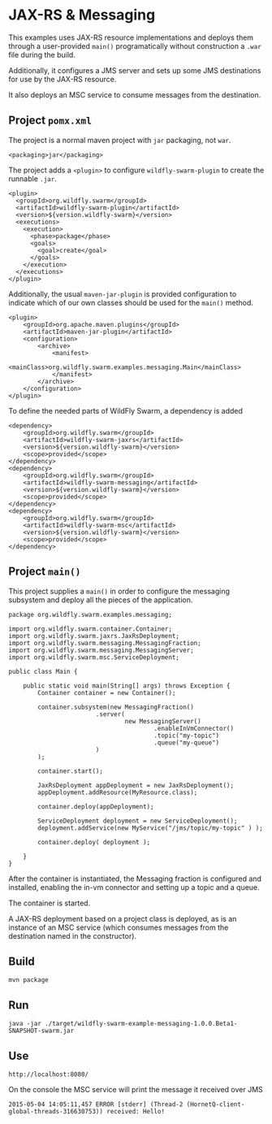 # JAX-RS & Messaging

This examples uses JAX-RS resource implementations and deploys
them through a user-provided `main()` programatically without
construction a `.war` file during the build.

Additionally, it configures a JMS server and sets up some
JMS destinations for use by the JAX-RS resource.

It also deploys an MSC service to consume messages from
the destination.  

## Project `pomx.xml`

The project is a normal maven project with `jar` packaging, not `war`.

    <packaging>jar</packaging>

The project adds a `<plugin>` to configure `wildfly-swarm-plugin` to
create the runnable `.jar`.

    <plugin>
      <groupId>org.wildfly.swarm</groupId>
      <artifactId>wildfly-swarm-plugin</artifactId>
      <version>${version.wildfly-swarm}</version>
      <executions>
        <execution>
          <phase>package</phase>
          <goals>
            <goal>create</goal>
          </goals>
        </execution>
      </executions>
    </plugin>

Additionally, the usual `maven-jar-plugin` is provided configuration
to indicate which of our own classes should be used for the `main()`
method. 

    <plugin>
        <groupId>org.apache.maven.plugins</groupId>
        <artifactId>maven-jar-plugin</artifactId>
        <configuration>
            <archive>
                <manifest>
                    <mainClass>org.wildfly.swarm.examples.messaging.Main</mainClass>
                </manifest>
            </archive>
        </configuration>
    </plugin>

To define the needed parts of WildFly Swarm, a dependency is added

    <dependency>
        <groupId>org.wildfly.swarm</groupId>
        <artifactId>wildfly-swarm-jaxrs</artifactId>
        <version>${version.wildfly-swarm}</version>
        <scope>provided</scope>
    </dependency>
    <dependency>
        <groupId>org.wildfly.swarm</groupId>
        <artifactId>wildfly-swarm-messaging</artifactId>
        <version>${version.wildfly-swarm}</version>
        <scope>provided</scope>
    </dependency>
    <dependency>
        <groupId>org.wildfly.swarm</groupId>
        <artifactId>wildfly-swarm-msc</artifactId>
        <version>${version.wildfly-swarm}</version>
        <scope>provided</scope>
    </dependency>

## Project `main()`

This project supplies a `main()` in order to configure the messaging
subsystem and deploy all the pieces of the application.

    package org.wildfly.swarm.examples.messaging;

    import org.wildfly.swarm.container.Container;
    import org.wildfly.swarm.jaxrs.JaxRsDeployment;
    import org.wildfly.swarm.messaging.MessagingFraction;
    import org.wildfly.swarm.messaging.MessagingServer;
    import org.wildfly.swarm.msc.ServiceDeployment;
    
    public class Main {
    
        public static void main(String[] args) throws Exception {
            Container container = new Container();
    
            container.subsystem(new MessagingFraction()
                            .server(
                                    new MessagingServer()
                                            .enableInVmConnector()
                                            .topic("my-topic")
                                            .queue("my-queue")
                            )
            );
    
            container.start();
    
            JaxRsDeployment appDeployment = new JaxRsDeployment();
            appDeployment.addResource(MyResource.class);
    
            container.deploy(appDeployment);
    
            ServiceDeployment deployment = new ServiceDeployment();
            deployment.addService(new MyService("/jms/topic/my-topic" ) );
    
            container.deploy( deployment );
    
        }
    }

After the container is instantiated, the Messaging fraction is
configured and installed, enabling the in-vm connector and setting
up a topic and a queue.  

The container is started.

A JAX-RS deployment based on a project class is deployed, as is an
instance of an MSC service (which consumes messages from the destination
named in the constructor).
    
## Build

    mvn package

## Run

    java -jar ./target/wildfly-swarm-example-messaging-1.0.0.Beta1-SNAPSHOT-swarm.jar


## Use

    http://localhost:8080/

On the console the MSC service will print the message it received over JMS

    2015-05-04 14:05:11,457 ERROR [stderr] (Thread-2 (HornetQ-client-global-threads-316630753)) received: Hello!




